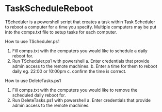 # TaskScheduleReboot
TScheduler is a powershell script that creates a task within Task Scheduler to reboot a computer for a time you specify. Multiple computers may be put into the comps.txt file to setup tasks for each computer.

How to use TScheduler.ps1
1. Fill comps.txt with the computers you would like to schedule a daily reboot for.
2. Run TScheduler.ps1 with powershell
  a. Enter credentials that provide admin access to the remote machines.
  b. Enter a time for them to reboot daily eg. 22:00 or 10:00pm
  c. confirm the time is correct.

How to use DeleteTasks.ps1
1. Fill comps.txt with the computers you would like to remove the scheduled daily reboot for.
2. Run DeleteTasks.ps1 with powershell
  a. Enter credentials that provide admin access to the remote machines.
  
  
